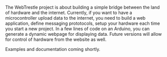 The WebTrestle project is about building a simple bridge between the land of hardware and the internet. Currently, if you want to have a microcontroller upload data to the internet, you need to build a web application, define messaging prototocols, setup your hardware each time you start a new project.  In a few lines of code on an Arduino, you can generate a dynamic webpage for displaying data. Future versions will allow for control of hardware from the website as well.

Examples and documentation coming shortly.
